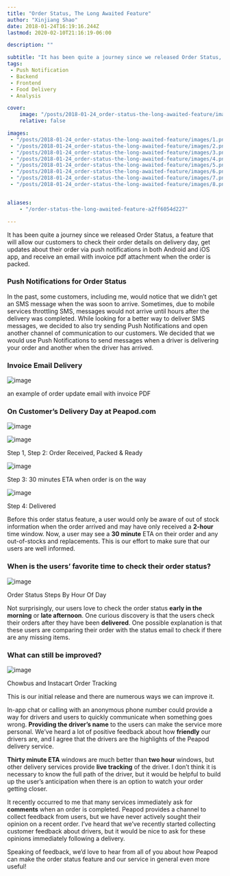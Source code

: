 ```yaml
---
title: "Order Status, The Long Awaited Feature"
author: "Xinjiang Shao"
date: 2018-01-24T16:19:16.244Z
lastmod: 2020-02-10T21:16:19-06:00

description: ""

subtitle: "It has been quite a journey since we released Order Status, a feature that will allow our customers to check their order details on…"
tags:
 - Push Notification
 - Backend
 - Frontend
 - Food Delivery
 - Analysis

cover:
    image: "/posts/2018-01-24_order-status-the-long-awaited-feature/images/1.png"
    relative: false

images:
 - "/posts/2018-01-24_order-status-the-long-awaited-feature/images/1.png"
 - "/posts/2018-01-24_order-status-the-long-awaited-feature/images/2.png"
 - "/posts/2018-01-24_order-status-the-long-awaited-feature/images/3.png"
 - "/posts/2018-01-24_order-status-the-long-awaited-feature/images/4.png"
 - "/posts/2018-01-24_order-status-the-long-awaited-feature/images/5.png"
 - "/posts/2018-01-24_order-status-the-long-awaited-feature/images/6.png"
 - "/posts/2018-01-24_order-status-the-long-awaited-feature/images/7.png"
 - "/posts/2018-01-24_order-status-the-long-awaited-feature/images/8.png"


aliases:
    - "/order-status-the-long-awaited-feature-a2ff6054d227"

---
```


It
 has been quite a journey since we released Order Status, a feature that will allow our customers to check their order details on delivery day, get updates about their order via push notifications in both Android and iOS app, and receive an email with invoice pdf attachment when the order is packed.

### Push Notifications for Order Status

In the past, some customers, including me, would notice that we didn’t get an SMS message when the was soon to arrive. Sometimes, due to mobile services throttling SMS, messages would not arrive until hours after the delivery was completed. While looking for a better way to deliver SMS messages, we decided to also try sending Push Notifications and open another channel of communication to our customers. We decided that we would use Push Notifications to send messages when a driver is delivering your order and another when the driver has arrived.

### **Invoice Email Delivery**




![image](/posts/2018-01-24_order-status-the-long-awaited-feature/images/2.png#layoutTextWidth)

an example of order update email with invoice PDF



### On Customer’s Delivery Day at Peapod.com



![image](/posts/2018-01-24_order-status-the-long-awaited-feature/images/3.png#layoutOutsetRow2)





![image](/posts/2018-01-24_order-status-the-long-awaited-feature/images/4.png#layoutOutsetRowContinue2)

Step 1, Step 2: Order Received, Packed &amp; Ready





![image](/posts/2018-01-24_order-status-the-long-awaited-feature/images/5.png#layoutOutsetCenter)

Step 3: 30 minutes ETA when order is on the way





![image](/posts/2018-01-24_order-status-the-long-awaited-feature/images/6.png#layoutOutsetCenter)

Step 4: Delivered

Before this order status feature, a user would only be aware of out of stock information when the order arrived and may have only received a **2-hour** time window. Now, a user may see a **30 minute** ETA on their order and any out-of-stocks and replacements. This is our effort to make sure that our users are well informed.

### When is the users’ favorite time to check their order status?



![image](/posts/2018-01-24_order-status-the-long-awaited-feature/images/7.png#layoutOutsetCenter)

Order Status Steps By Hour Of Day

Not surprisingly, our users love to check the order status **early in the morning** or **late afternoon**. One curious discovery is that the users check their orders after they have been **delivered**. One possible explanation is that these users are comparing their order with the status email to check if there are any missing items.

### What can still be improved?




![image](/posts/2018-01-24_order-status-the-long-awaited-feature/images/8.png#layoutTextWidth)

Chowbus and Instacart Order Tracking



This is our initial release and there are numerous ways we can improve it.

In-app chat or calling with an anonymous phone number could provide a way for drivers and users to quickly communicate when something goes wrong. **Providing the driver’s name** to the users can make the service more personal. We’ve heard a lot of positive feedback about how **friendly** our drivers are, and I agree that the drivers are the highlights of the Peapod delivery service.

**Thirty minute ETA** windows are much better than **two hour** windows, but other delivery services provide **live tracking** of the driver. I don’t think it is necessary to know the full path of the driver, but it would be helpful to build up the user’s anticipation when there is an option to watch your order getting closer.

It recently occurred to me that many services immediately ask for **comments** when an order is completed. Peapod provides a channel to collect feedback from users, but we have never actively sought their opinion on a recent order. I’ve heard that we’ve recently started collecting customer feedback about drivers, but it would be nice to ask for these opinions immediately following a delivery.

Speaking of feedback, we’d love to hear from all of you about how Peapod can make the order status feature and our service in general even more useful!

